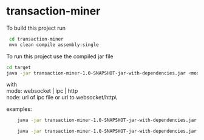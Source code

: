 
# transaction-miner

To build this project run
```bash
 cd transaction-miner
 mvn clean compile assembly:single 

```

To run this project use the compiled jar file
```bash
cd target
java -jar transaction-miner-1.0-SNAPSHOT-jar-with-dependencies.jar <mode> <node> <contractAddress> <startblock> <endblock>
```
with\
mode: 	websocket | ipc | http\
node: 		url of ipc file or url to websocket/http\

examples:
```bash
	java -jar transaction-miner-1.0-SNAPSHOT-jar-with-dependencies.jar Gamble.bcql
```

```bash
	java -jar transaction-miner-1.0-SNAPSHOT-jar-with-dependencies.jar websocket ws://localhost:8546/ 0xBC0A50d62A07B8392F89216d58f958d1D119D94A 200 694
```
